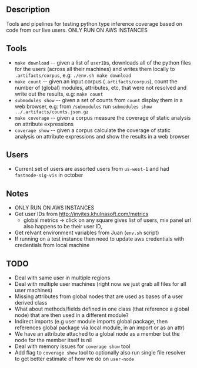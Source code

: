## Description ##
Tools and pipelines for testing python type inference coverage based on code from our live users.
ONLY RUN ON AWS INSTANCES

## Tools ##
- `make download` -- given a list of `userID`s, downloads all of the python files for the users (across all their machines) and 
  writes them locally to `.artifacts/corpus`, e.g: `./env.sh make download`
- `make count` -- given an input corpus (`.artifacts/corpus`), count the number of (global) modules, attributes, etc, 
  that were not resolved and write out the results, e.g: `make count`
- `submodules show` -- given a set of counts from `count` display them in a web browser, e.g: from `/submodules` run `submodules show ../.artifacts/counts.json.gz`
- `make coverage` -- given a corpus measure the coverage of static analysis on attribute expressions
- `coverage show` -- given a corpus calculate the coverage of static analysis on attribute expressions and show the results in a web browser

## Users ##
- Current set of users are assorted users from `us-west-1` and had `fastnode-sig-vis` in october

## Notes ##
- ONLY RUN ON AWS INSTANCES
- Get user IDs from http://invites.khulnasoft.com/metrics 
    - global metrics -> click on any square gives list of users, mix panel url also happens to be their user ID,
- Get relvant environment variables from Juan (`env.sh` script)
- If running on a test instance then need to update aws credentials with credentials from local machine

## TODO ##
-  Deal with same user in multiple regions
-  Deal with multiple user machines (right now we just grab all files for all user machines)
-  Missing attributes from global nodes that are used as bases of a user derived class
-  What about methods/fields defined in one class (that reference a global node) that are then used in a different module?
-  Indirect imports (e.g user module imports global package, then references global package via local module, in an import or as an attr)
-  We have an attribute attached to a global node as a member but the node for the member itself is nil
-  Deal with memory issues for `coverage show` tool
-  Add flag to `coverage show` tool to optionally also run single file resolver to get better estimate of how we do on `user-node`